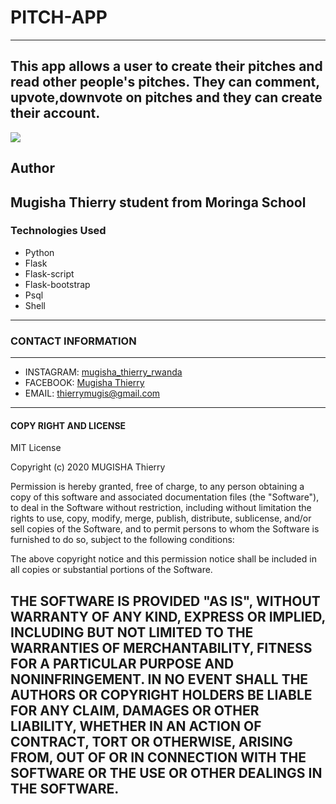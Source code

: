 # PITCH-APP
---
This app allows a user to create their pitches and read other people's pitches. They can comment, upvote,downvote on pitches and they can create their account. 
---
![](https://res.cloudinary.com/mugisha-thierry/image/upload/v1607340178/screenshoot_pitch_pq4rzr.png)
## Author
Mugisha Thierry student from Moringa School
---
### Technologies Used
- Python
- Flask
- Flask-script
- Flask-bootstrap
- Psql
- Shell
---

### CONTACT INFORMATION
---
- INSTAGRAM: [mugisha_thierry_rwanda](https://www.instagram.com)
- FACEBOOK: [Mugisha Thierry](https://www.facebook.com)
- EMAIL: [thierrymugis@gmail.com](https://www.gmail.com)
---
#### COPY RIGHT AND LICENSE

MIT License

Copyright (c) 2020 MUGISHA Thierry

Permission is hereby granted, free of charge, to any person obtaining a copy
of this software and associated documentation files (the "Software"), to deal
in the Software without restriction, including without limitation the rights
to use, copy, modify, merge, publish, distribute, sublicense, and/or sell
copies of the Software, and to permit persons to whom the Software is
furnished to do so, subject to the following conditions:

The above copyright notice and this permission notice shall be included in all
copies or substantial portions of the Software.

THE SOFTWARE IS PROVIDED "AS IS", WITHOUT WARRANTY OF ANY KIND, EXPRESS OR
IMPLIED, INCLUDING BUT NOT LIMITED TO THE WARRANTIES OF MERCHANTABILITY,
FITNESS FOR A PARTICULAR PURPOSE AND NONINFRINGEMENT. IN NO EVENT SHALL THE
AUTHORS OR COPYRIGHT HOLDERS BE LIABLE FOR ANY CLAIM, DAMAGES OR OTHER
LIABILITY, WHETHER IN AN ACTION OF CONTRACT, TORT OR OTHERWISE, ARISING FROM,
OUT OF OR IN CONNECTION WITH THE SOFTWARE OR THE USE OR OTHER DEALINGS IN THE
SOFTWARE.
----
